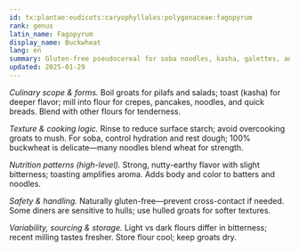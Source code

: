 ```yaml
---
id: tx:plantae:eudicots:caryophyllales:polygonaceae:fagopyrum
rank: genus
latin_name: Fagopyrum
display_name: Buckwheat
lang: en
summary: Gluten-free pseudocereal for soba noodles, kasha, galettes, and pancakes; sold as raw or toasted groats and as flours with a distinctive nutty, earthy aroma.
updated: 2025-01-29
---
```


_Culinary scope & forms._ Boil groats for pilafs and salads; toast (kasha) for deeper flavor; mill into flour for crepes, pancakes, noodles, and quick breads. Blend with other flours for tenderness.

_Texture & cooking logic._ Rinse to reduce surface starch; avoid overcooking groats to mush. For soba, control hydration and rest dough; 100% buckwheat is delicate—many noodles blend wheat for strength.

_Nutrition patterns (high-level)._ Strong, nutty-earthy flavor with slight bitterness; toasting amplifies aroma. Adds body and color to batters and noodles.

_Safety & handling._ Naturally gluten-free—prevent cross-contact if needed. Some diners are sensitive to hulls; use hulled groats for softer textures.

_Variability, sourcing & storage._ Light vs dark flours differ in bitterness; recent milling tastes fresher. Store flour cool; keep groats dry.
